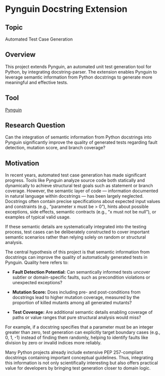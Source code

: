 <!--
  ~ This file is part of Pynguin.
  ~
  ~ SPDX-FileCopyrightText: 2019–2025 Pynguin Contributors
  ~
  ~ SPDX-License-Identifier: MIT
  -->
# Pynguin Docstring Extension

## Topic

Automated Test Case Generation

## Overview

This project extends Pynguin, an automated unit test generation tool for Python, by integrating docstring-parser. The extension enables Pynguin to leverage semantic information from Python docstrings to generate more meaningful and effective tests.

## Tool

[Pynguin](https://github.com/se2p/pynguin)

## Research Question

Can the integration of semantic information from Python docstrings into Pynguin significantly improve the quality of generated tests regarding fault detection, mutation score, and branch coverage?

## Motivation

In recent years, automated test case generation has made significant progress. Tools like Pynguin analyze source code both statically and dynamically to achieve structural test goals such as statement or branch coverage. However, the semantic layer of code — information documented in natural language within docstrings — has been largely neglected. Docstrings often contain precise specifications about expected input values and constraints (e.g., “parameter x must be > 0”), hints about possible exceptions, side effects, semantic contracts (e.g., “x must not be null”), or examples of typical valid usage.

If these semantic details are systematically integrated into the testing process, test cases can be deliberately constructed to cover important semantic scenarios rather than relying solely on random or structural analysis.

The central hypothesis of this project is that semantic information from docstrings can improve the quality of automatically generated tests in Pynguin. Quality here refers to:

- **Fault Detection Potential:** Can semantically informed tests uncover subtler or domain-specific faults, such as precondition violations or unexpected exceptions?

- **Mutation Score:** Does including pre- and post-conditions from docstrings lead to higher mutation coverage, measured by the proportion of killed mutants among all generated mutants?

- **Test Coverage:** Are additional semantic details enabling coverage of paths or value ranges that pure structural analysis would miss?

For example, if a docstring specifies that a parameter must be an integer greater than zero, test generation can explicitly target boundary cases (e.g., 0, 1, -1) instead of finding them randomly, helping to identify faults like division by zero or invalid indices more reliably.

Many Python projects already include extensive PEP 257-compliant docstrings containing important conceptual guidelines. Thus, integrating this information is not only scientifically interesting but also offers practical value for developers by bringing test generation closer to domain logic.

